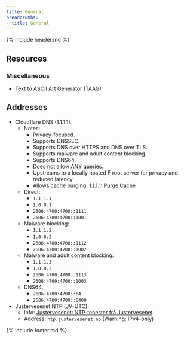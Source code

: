 ```yaml
---
title: General
breadcrumbs:
- title: General
---
```

{% include header.md %}

## Resources

### Miscellaneous

- [Text to ASCII Art Generator (TAAG)](http://patorjk.com/software/taag/#p=display&f=Slant&t=)

## Addresses

- Cloudflare DNS (1.1.1.1):
    - Notes:
        - Privacy-focused.
        - Supports DNSSEC.
        - Supports DNS over HTTPS and DNS over TLS.
        - Supports malware and adult content blocking.
        - Supports DNS64.
        - Does not allow ANY queries.
        - Upstreams to a locally hosted F root server for privacy and reduced latency.
        - Allows cache purging: [1.1.1.1: Purge Cache](https://1.1.1.1/purge-cache/)
    - Direct:
        - `1.1.1.1`
        - `1.0.0.1`
        - `2606:4700:4700::1111`
        - `2606:4700:4700::1001`
    - Malware blocking:
        - `1.1.1.2`
        - `1.0.0.2`
        - `2606:4700:4700::1112`
        - `2606:4700:4700::1002`
    - Malware and adult content blocking:
        - `1.1.1.3`
        - `1.0.0.3`
        - `2606:4700:4700::1113`
        - `2606:4700:4700::1003`
    - DNS64:
        - `2606:4700:4700::64`
        - `2606:4700:4700::6400`
- Justervesenet NTP (JV-UTC):
    - Info: [Justervesenet: NTP-tenester frå Justervesenet](https://www.justervesenet.no/maleteknikk/tid-og-frekvens/ntp-tjenester-fra-justervesenet/)
    - Address: `ntp.justervesenet.no` (Warning: IPv4-only)

{% include footer.md %}

